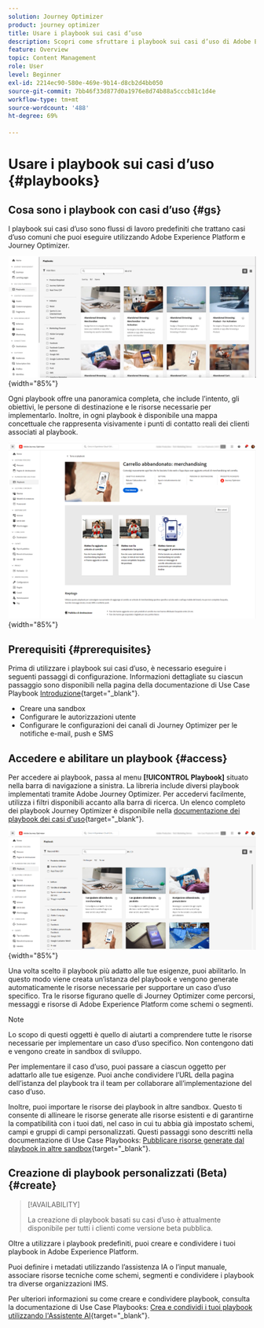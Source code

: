 ```yaml
---
solution: Journey Optimizer
product: journey optimizer
title: Usare i playbook sui casi d’uso
description: Scopri come sfruttare i playbook sui casi d’uso di Adobe Experience Platform con Adobe Journey Optimizer.
feature: Overview
topic: Content Management
role: User
level: Beginner
exl-id: 2214ec90-580e-469e-9b14-d8cb2d4bb050
source-git-commit: 7bb46f33d877d0a1976e8d74b88a5cccb81c1d4e
workflow-type: tm+mt
source-wordcount: '488'
ht-degree: 69%

---
```


# Usare i playbook sui casi d’uso {#playbooks}

## Cosa sono i playbook con casi d’uso {#gs}

I playbook sui casi d’uso sono flussi di lavoro predefiniti che trattano casi d’uso comuni che puoi eseguire utilizzando Adobe Experience Platform e Journey Optimizer.

![immagine animata che mostra i playbook sui casi d’uso](../rn/assets/do-not-localize/playbooks.gif){width="85%"}

Ogni playbook offre una panoramica completa, che include l’intento, gli obiettivi, le persone di destinazione e le risorse necessarie per implementarlo. Inoltre, in ogni playbook è disponibile una mappa concettuale che rappresenta visivamente i punti di contatto reali dei clienti associati al playbook.

![Playbook del carrello abbandonato visualizzato nella vista scopri playbook](assets/playbooks-detail.png){width="85%"}

## Prerequisiti {#prerequisites}

Prima di utilizzare i playbook sui casi d’uso, è necessario eseguire i seguenti passaggi di configurazione. Informazioni dettagliate su ciascun passaggio sono disponibili nella pagina della documentazione di Use Case Playbook [Introduzione](https://experienceleague.adobe.com/docs/experience-platform/use-case-playbooks/playbooks/get-started.html?lang=it){target="_blank"}.

* Creare una sandbox
* Configurare le autorizzazioni utente
* Configurare le configurazioni dei canali di Journey Optimizer per le notifiche e-mail, push e SMS

## Accedere e abilitare un playbook {#access}

Per accedere ai playbook, passa al menu **[!UICONTROL Playbook]** situato nella barra di navigazione a sinistra. La libreria include diversi playbook implementati tramite Adobe Journey Optimizer. Per accedervi facilmente, utilizza i filtri disponibili accanto alla barra di ricerca. Un elenco completo dei playbook Journey Optimizer è disponibile nella [documentazione dei playbook dei casi d&#39;uso](https://experienceleague.adobe.com/docs/experience-platform/use-case-playbooks/playbooks/playbooks-list.html?lang=it){target="_blank"}.

![Elenco dei playbook con riquadro filtri aperto](assets/playbooks-filter.png){width="85%"}

Una volta scelto il playbook più adatto alle tue esigenze, puoi abilitarlo. In questo modo viene creata un’istanza del playbook e vengono generate automaticamente le risorse necessarie per supportare un caso d’uso specifico. Tra le risorse figurano quelle di Journey Optimizer come percorsi, messaggi e risorse di Adobe Experience Platform come schemi o segmenti.

>[!NOTE]
>
>Lo scopo di questi oggetti è quello di aiutarti a comprendere tutte le risorse necessarie per implementare un caso d’uso specifico. Non contengono dati e vengono create in sandbox di sviluppo.

Per implementare il caso d’uso, puoi passare a ciascun oggetto per adattarlo alle tue esigenze. Puoi anche condividere l’URL della pagina dell’istanza del playbook tra il team per collaborare all’implementazione del caso d’uso.

Inoltre, puoi importare le risorse dei playbook in altre sandbox. Questo ti consente di allineare le risorse generate alle risorse esistenti e di garantirne la compatibilità con i tuoi dati, nel caso in cui tu abbia già impostato schemi, campi e gruppi di campi personalizzati. Questi passaggi sono descritti nella documentazione di Use Case Playbooks: [Pubblicare risorse generate dal playbook in altre sandbox](https://experienceleague.adobe.com/docs/experience-platform/use-case-playbooks/playbooks/data-awareness.html?lang=it){target="_blank"}.

## Creazione di playbook personalizzati (Beta) {#create}

>[!AVAILABILITY]
>
>La creazione di playbook basati su casi d’uso è attualmente disponibile per tutti i clienti come versione beta pubblica.

Oltre a utilizzare i playbook predefiniti, puoi creare e condividere i tuoi playbook in Adobe Experience Platform.

Puoi definire i metadati utilizzando l’assistenza IA o l’input manuale, associare risorse tecniche come schemi, segmenti e condividere i playbook tra diverse organizzazioni IMS.

Per ulteriori informazioni su come creare e condividere playbook, consulta la documentazione di Use Case Playbooks: [Crea e condividi i tuoi playbook utilizzando l&#39;Assistente AI](https://experienceleague.adobe.com/docs/experience-platform/use-case-playbooks/playbooks/author.html?lang=it#sharing-playbooks-sandboxes){target="_blank"}.
